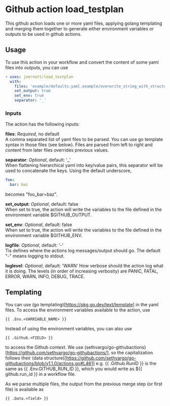 # Github action load_testplan
This github action loads one or more yaml files, applying golang templating and
merging them together to generate either environment variables or outputs to be
used in github actions.

## Usage
To use this action in your workflow and convert the content of some yaml files into outputs, you can use
```yaml
- uses: joernott/load_testplan
  with:
    files: 'example/defaults.yaml.example/overwrite_string_with_structure.yaml'
    set_output: true
    set_env: true
    separator: '_'
```

### Inputs
The action has the following inputs:

**files**: _Required_, no default  
A comma separated list of yaml files to be parsed. You can use go template
syntax in those files (see below). Files are parsed from left to right and
content from later files overrides previous values.

**separator**: _Optional_, default: '_'  
When flattening hierarchical yaml into key/value pairs, this separator will be
used to concatenate the keys. Using the default underscore,
```yaml
foo:
  bar: baz
```
becomes "foo_bar=baz".

**set_output**: _Optional_, default: false  
When set to true, the action will write the variables to the file defined in
the environment variable $GITHUB_OUTPUT.

**set_env**: _Optional_, default: false  
When set to true, the action will write the variables to the file defined in
the environment variable $GITHUB_ENV.

**logfile**: _Optional_, default: '-'  
Tis defines where the actions log messages/output should go. The default "-"
means logging to stdout.

**loglevel**: _Optional_, default: 'WARN'
How verbose should the action log what it is doing. The levels (in order of
increasing verbosity) are PANIC, FATAL, ERROR, WARN, INFO, DEBUG, TRACE.

## Templating

You can use (go templating)[https://pkg.go.dev/text/template] in the yaml files.
To access the environment variables available to the action, use
```
{{ .Env.<VARRIABLE_NAME> }}
```

Instead of using the environment variables, you can also use 
```
{{ .Github.<FIELD> }}
```
to access the Github context. We use (sethvargo/go-githubactions)[https://github.com/sethvargo/go-githubactions/],
so the capitalization follows their (data structure)[https://github.com/sethvargo/go-githubactions/blob/v1.1.0/actions.go#L461]
e.g. {{ .Github.RunID }} is the same as {{ .Env.GITHUB_RUN_ID }}, which
you would write as ${{ github.run_id }} in a workflow file.

As we parse multiple files, the output from the previous merge step (or first file) is available
as 
```
{{ .Data.<field> }}
```
